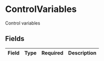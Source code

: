 # ControlVariables

Control variables


## Fields

| Field       | Type        | Required    | Description |
| ----------- | ----------- | ----------- | ----------- |